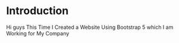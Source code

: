 # Introduction

Hi guys This Time I Created a Website Using Bootstrap 5 which
I am Working for My Company
